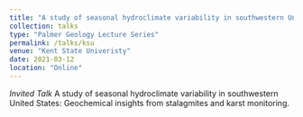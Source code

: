 ```yaml
---
title: "A study of seasonal hydroclimate variability in southwestern United States: Geochemical insights from stalagmites and karst monitoring."
collection: talks
type: "Palmer Geology Lecture Series"
permalink: /talks/ksu
venue: "Kent State Univeristy"
date: 2021-03-12
location: "Online"
---
```


*Invited Talk* A study of seasonal hydroclimate variability in southwestern United States: Geochemical insights from stalagmites and karst monitoring.
